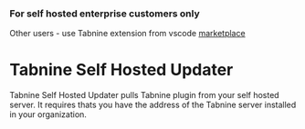 ### For self hosted enterprise customers only
Other users - use Tabnine extension from vscode [marketplace](https://marketplace.visualstudio.com/items?itemName=TabNine.tabnine-vscode)
# Tabnine Self Hosted Updater


Tabnine Self Hosted Updater pulls Tabnine plugin from your self hosted server. It requires thats you have the address of the Tabnine server installed in your organization.
